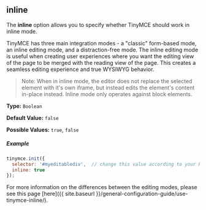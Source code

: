
## inline

The **inline** option allows you to specify whether TinyMCE should work in inline mode.

TinyMCE has three main integration modes - a "classic" form-based mode, an inline editing mode, and a distraction-free mode. The inline editing mode is useful when creating user experiences where you want the editing view of the page to be merged with the reading view of the page. This creates a seamless editing experience and true WYSIWYG behavior. 

> Note: When in inline mode, the editor does not replace the selected element with it's own iframe, but instead edits the element's content in-place instead. Inline mode only operates against block elements.  

**Type:** `Boolean`

**Default Value:** `false`

**Possible Values:** `true`, `false`

##### Example

```js
tinymce.init({
  selector: '#myeditablediv',  // change this value according to your HTML
  inline: true
});
```

For more information on the differences between the editing modes, please see this page [here]({{ site.baseurl }}/general-configuration-guide/use-tinymce-inline/).
